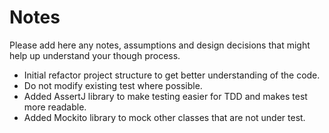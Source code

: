 # Notes

Please add here any notes, assumptions and design decisions that might help up understand your though process.
- Initial refactor project structure to get better understanding of the code.
- Do not modify existing test where possible.
- Added AssertJ library to make testing easier for TDD and makes test more readable.
- Added Mockito library to mock other classes that are not under test.